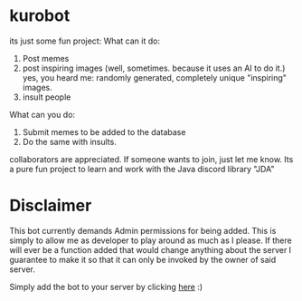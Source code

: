 # kurobot

its just some fun project:
What can it do:

1) Post memes
2) post inspiring images (well, sometimes. because it uses an AI to do it.)
   yes, you heard me: randomly generated, completely unique "inspiring" images.
3) insult people

What can you do:

1) Submit memes to be added to the database
2) Do the same with insults.

collaborators are appreciated. If someone wants to join, just let me know. Its a pure fun project to learn and work with
the Java discord library "JDA"
# Disclaimer
This bot currently demands Admin permissions for being added. This is simply to allow me as developer to play around as
much as I please. If there will ever be a function added that would change anything about the server I guarantee to make
it so that it can only be invoked by the owner of said server.

Simply add the bot to your server by clicking
[here](https://discord.com/api/oauth2/authorize?client_id=772230476827983923&permissions=0&scope=bot%20applications.commands) :)